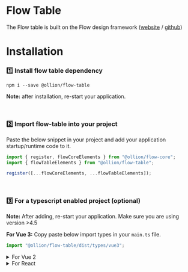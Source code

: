 # Flow Table

The Flow table is built on the Flow design framework ([website](https://flow.ollion.com/) / [github](https://github.com/ollionorg/flow-core))

# Installation

### 1️⃣ Install flow table dependency

```
npm i --save @ollion/flow-table
```

**Note:** after installation, re-start your application.

<br>

### 2️⃣ Import flow-table into your project

Paste the below snippet in your project and add your application startup/runtime code to it.

```javascript
import { register, flowCoreElements } from "@ollion/flow-core";
import { flowTableElements } from "@ollion/flow-table";

register([...flowCoreElements, ...flowTableElements]);
```

<br>

### 3️⃣ For a typescript enabled project (optional)

**Note:** After adding, re-start your application. Make sure you are using version >4.5

**For Vue 3:**
Copy paste below import types in your `main.ts` file.

```Javascript
import "@ollion/flow-table/dist/types/vue3";
```

<details>
<summary>For Vue 2</summary>

Copy paste below import types in your `main.ts` file.

```Javascript
import "@ollion/flow-table/dist/types/vue2";
```

</details>

<details>
<summary>For React</summary>

**React**: Include react type in `tsconfig.json` file like below.

```json
"include": ["src", "./node_modules/@ollion/flow-table/dist/types/react.ts"]
```

</details>
<br>
